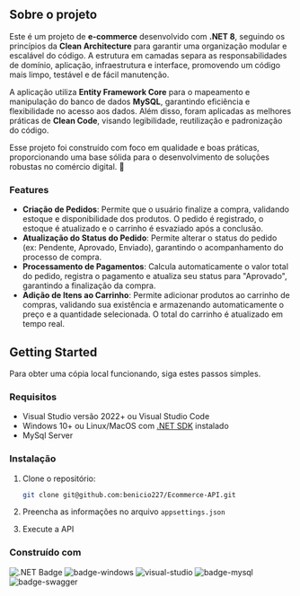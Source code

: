 ## Sobre o projeto

Este é um projeto de **e-commerce** desenvolvido com **.NET 8**, seguindo os princípios da **Clean Architecture** para garantir uma organização modular e escalável do código. A estrutura em camadas separa as responsabilidades de domínio, aplicação, infraestrutura e interface, promovendo um código mais limpo, testável e de fácil manutenção.

A aplicação utiliza **Entity Framework Core** para o mapeamento e manipulação do banco de dados **MySQL**, garantindo eficiência e flexibilidade no acesso aos dados. Além disso, foram aplicadas as melhores práticas de **Clean Code**, visando legibilidade, reutilização e padronização do código.

Esse projeto foi construído com foco em qualidade e boas práticas, proporcionando uma base sólida para o desenvolvimento de soluções robustas no comércio digital. 🚀

### Features

- **Criação de Pedidos**: Permite que o usuário finalize a compra, validando estoque e disponibilidade dos produtos. O pedido é registrado, o estoque é atualizado e o carrinho é esvaziado após a conclusão.
- **Atualização do Status do Pedido**: Permite alterar o status do pedido (ex: Pendente, Aprovado, Enviado), garantindo o acompanhamento do processo de compra.
- **Processamento de Pagamentos**: Calcula automaticamente o valor total do pedido, registra o pagamento e atualiza seu status para "Aprovado", garantindo a finalização da compra.
- **Adição de Itens ao Carrinho**: Permite adicionar produtos ao carrinho de compras, validando sua existência e armazenando automaticamente o preço e a quantidade selecionada. O total do carrinho é atualizado em tempo real.

## Getting Started

Para obter uma cópia local funcionando, siga estes passos simples.

### Requisitos

- Visual Studio versão 2022+ ou Visual Studio Code
- Windows 10+ ou Linux/MacOS com [.NET SDK](https://dotnet.microsoft.com/en-us/download/dotnet/8.0) instalado
- MySql Server

### Instalação

1. Clone o repositório:
    ```sh
    git clone git@github.com:benicio227/Ecommerce-API.git
    ```

2. Preencha as informações no arquivo `appsettings.json`
3. Execute a API

### Construído com

![.NET Badge](https://img.shields.io/badge/.NET-512BD4?logo=dotnet&logoColor=fff&style=for-the-badge)  ![badge-windows](https://img.shields.io/badge/Windows-0078D6?style=for-the-badge&logo=windows&logoColor=white) ![visual-studio](https://img.shields.io/badge/Visual_Studio-5C2D91?style=for-the-badge&logo=visual%20studio&logoColor=white) ![badge-mysql](https://img.shields.io/badge/MySQL-005C84?style=for-the-badge&logo=mysql&logoColor=white)
![badge-swagger](http://img.shields.io/badge/Swagger-85EA2D?logo=swagger&logoColor=000&style=for-the-badge)  

